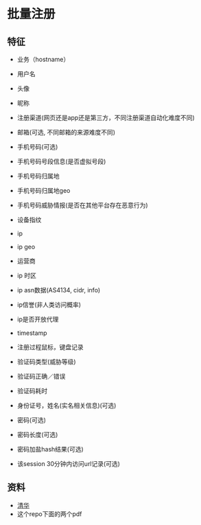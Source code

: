 # 批量注册

## 特征

* 业务（hostname）

* 用户名
* 头像
* 昵称

* 注册渠道(网页还是app还是第三方，不同注册渠道自动化难度不同)

* 邮箱(可选, 不同邮箱的来源难度不同)

* 手机号码(可选)
* 手机号码号段信息(是否虚拟号段)
* 手机号码归属地
* 手机号码归属地geo
* 手机号码威胁情报(是否在其他平台存在恶意行为)

* 设备指纹

* ip
* ip geo
* 运营商
* ip 时区
* ip asn数据(AS4134, cidr, info)
* ip信誉(非人类访问概率)
* ip是否开放代理

* timestamp

* 注册过程鼠标，键盘记录

* 验证码类型(威胁等级)
* 验证码正确／错误
* 验证码耗时

* 身份证号，姓名(实名相关信息)(可选)

* 密码(可选)
* 密码长度(可选)
* 密码加盐hash结果(可选)

* 该session 30分钟内访问url记录(可选)

## 资料

* [清华](http://jst.tsinghuajournals.com/CN/rhhtml/20170611.htm#outline_anchor_12)
* 这个repo下面的两个pdf

